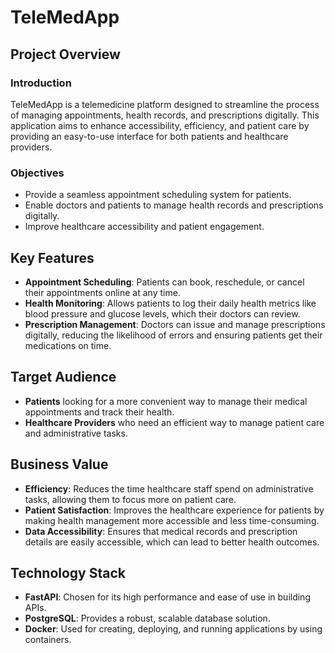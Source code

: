 # TeleMedApp

## Project Overview

### Introduction
TeleMedApp is a telemedicine platform designed to streamline the process of managing appointments, health records, and prescriptions digitally. This application aims to enhance accessibility, efficiency, and patient care by providing an easy-to-use interface for both patients and healthcare providers.

### Objectives
- Provide a seamless appointment scheduling system for patients.
- Enable doctors and patients to manage health records and prescriptions digitally.
- Improve healthcare accessibility and patient engagement.

## Key Features
- **Appointment Scheduling**: Patients can book, reschedule, or cancel their appointments online at any time.
- **Health Monitoring**: Allows patients to log their daily health metrics like blood pressure and glucose levels, which their doctors can review.
- **Prescription Management**: Doctors can issue and manage prescriptions digitally, reducing the likelihood of errors and ensuring patients get their medications on time.

## Target Audience
- **Patients** looking for a more convenient way to manage their medical appointments and track their health.
- **Healthcare Providers** who need an efficient way to manage patient care and administrative tasks.

## Business Value
- **Efficiency**: Reduces the time healthcare staff spend on administrative tasks, allowing them to focus more on patient care.
- **Patient Satisfaction**: Improves the healthcare experience for patients by making health management more accessible and less time-consuming.
- **Data Accessibility**: Ensures that medical records and prescription details are easily accessible, which can lead to better health outcomes.

## Technology Stack
- **FastAPI**: Chosen for its high performance and ease of use in building APIs.
- **PostgreSQL**: Provides a robust, scalable database solution.
- **Docker**: Used for creating, deploying, and running applications by using containers.
